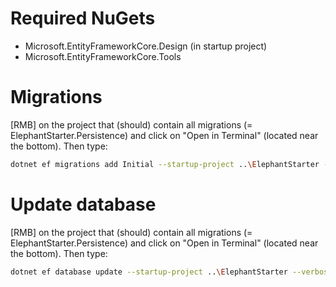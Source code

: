 # Required NuGets

- Microsoft.EntityFrameworkCore.Design (in startup project)
- Microsoft.EntityFrameworkCore.Tools

# Migrations

[RMB] on the project that (should) contain all migrations (= ElephantStarter.Persistence) and click on "Open in Terminal" (located near the bottom). Then type:

```bash
dotnet ef migrations add Initial --startup-project ..\ElephantStarter --verbose
```

# Update database

[RMB] on the project that (should) contain all migrations (= ElephantStarter.Persistence) and click on "Open in Terminal" (located near the bottom). Then type:

```bash
dotnet ef database update --startup-project ..\ElephantStarter --verbose --connection "Data Source=e:\VS_Projects\ElephantStarter\ElephantStarter\Main.db"
```

